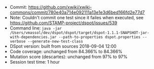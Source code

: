 * Commit: https://github.com/xwiki/xwiki-commons/commit/780e40a714e092111a13e1e3d6bed166fd2e77d7
* Note: Couldn't commit one test since it failes when executed, see https://github.com/STAMP-project/dspot/issues/539
* Command line: `java -jar /Users/vmassol/dev/dspot/dspot/target/dspot-1.1.1-SNAPSHOT-jar-with-dependencies.jar --path-to-properties dspot.properties --verbose --generate-new-test-class`
* DSpot version: built from sources 2018-09-04 12:00
* Code coverage: unchanged from 84.366% to 84.366% 
* Mutation score (descartes): unchanged from 97% to 97% 
* Session test time: 1 hour 
